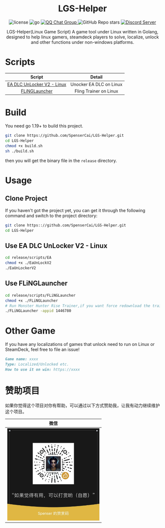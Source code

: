 <!--
 * @Author: SpenserCai
 * @Date: 2023-01-30 17:53:03
 * @version: 
 * @LastEditors: SpenserCai
 * @LastEditTime: 2023-02-04 01:12:04
 * @Description: file content
-->
<div align="center">

# LGS-Helper
<img src="https://img.shields.io/github/license/SpenserCai/LGS-Helper?color=green" alt="license">
<img src="https://img.shields.io/badge/Go-1.19+-blue" alt="go">
<a href="https://jq.qq.com/?_wv=1027&k=htcRNUvM">
    <img src="https://img.shields.io/badge/QQ%E7%BE%A4-246554357-blueviolet?style=flat-square" alt="QQ Chat Group">
</a>
<img alt="GitHub Repo stars" src="https://img.shields.io/github/stars/SpenserCai/LGS-Helper?style=social">
<a href="https://discord.gg/3P7K6EzYRW">
    <img src="https://discordapp.com/api/guilds/1070553912156885203/widget.png?style=shield" alt="Discord Server">
</a>

LGS-Helper(Linux Game Script) A game tool under Linux written in Golang, designed to help linux gamers, steamdeck players to solve, localize, unlock and other functions under non-windows platforms.

</div>

# Scripts

  |                         Script                                       |                            Detail                         |
  | :------------------------------------------------------------------: | :-------------------------------------------------------: |
  |  <a href="./scripts/EA">EA DLC UnLocker V2 - Linux</a>               |                 Unocker EA DLC on Linux                   |
  |  <a href="./scripts/FLiNGLauncher">FLiNGLauncher</a>                 |                 Fling Trainer on Linux                    |

# Build
You need go 1.19+ to build this project.
```bash
git clone https://github.com/SpenserCai/LGS-Helper.git
cd LGS-Helper
chmod +x build.sh
sh ./build.sh
```
then you will get the binary file in the `release` directory.

# Usage
## Clone Project
If you haven't got the project yet, you can get it through the following command and switch to the project directory:
```bash
git clone https:://github.com/SpenserCai/LGS-Helper.git
cd LGS-Helper
```
## Use EA DLC UnLocker V2 - Linux

```bash
cd release/scripts/EA
chmod +x ./EaUnLockV2
./EaUnLockerV2
```

## Use FLiNGLauncher

```bash
cd release/scripts/FLiNGLauncher
chmod +x ./FLiNGLauncher
# Run Monster Hunter Rise Trainer,if you want force redownload the trainer,add -redown
./FLiNGLauncher -appid 1446780 
```

# Other Game
If you have any localizations of games that unlock need to run on Linux or SteamDeck, feel free to file an issue!
```md
Game name: xxxx
Type: Localized/Unlocked etc.
How to use it on win: https://xxxx
```

# 赞助项目
如果你觉得这个项目对你有帮助，可以通过以下方式赞助我，让我有动力继续维护这个项目。

|                         微信                         |
| :--------------------------------------------------: |
| <img src="img/dashang.jpeg" width="300" height="300" alt="微信赞助" /> |


